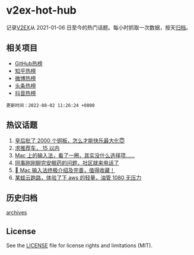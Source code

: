 # v2ex-hot-hub

 记录[V2EX](https://www.v2ex.com/)从 2021-01-06 日至今的热门话题。每小时抓取一次数据，按天[归档](archives)。
 
 ## 相关项目

- [GitHub热榜](https://github.com/snaildev/github-hot-hub)
- [知乎热榜](https://github.com/snaildev/zhihu-hot-hub)
- [微博热榜](https://github.com/snaildev/weibo-hot-hub)
- [头条热榜](https://github.com/snaildev/toutiao-hot-hub)
- [抖音热榜](https://github.com/snaildev/douyin-hot-hub)


 `更新时间：2022-08-02 11:26:24 +0800`

## 热议话题

1. [皇后批了 2000 个铜板，怎么才能快乐最大化😇](https://www.v2ex.com/t/869936)
1. [求推荐车， 15 以内](https://www.v2ex.com/t/869901)
1. [Mac 上的输入法，看了一圈，其实没什么选择项……](https://www.v2ex.com/t/869964)
1. [同事刚刚聊完安眠药的问题，社区就来电话了](https://www.v2ex.com/t/869955)
1. [ Mac 输入法终极介绍及完善，值得收藏！](https://www.v2ex.com/t/870030)
1. [某蛙云跑路，体验了下 aws 的轻量，油管 1080 无压力](https://www.v2ex.com/t/870084)

## 历史归档

[archives](archives)

## License

See the [LICENSE](LICENSE) file for license rights and limitations (MIT).
